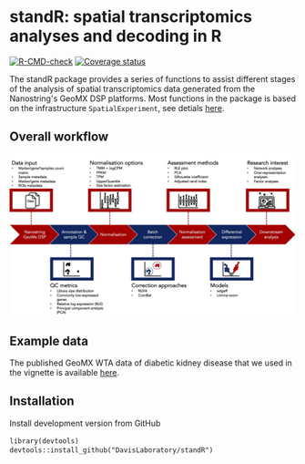 # standR: spatial transcriptomics analyses and decoding in R

[![R-CMD-check](https://github.com/DavisLaboratory/standR/workflows/R-CMD-check-bioc/badge.svg)](https://github.com/DavisLaboratory/standR/actions)
[![Coverage status](https://codecov.io/gh/DavisLaboratory/standR/branch/master/graph/badge.svg)](https://codecov.io/github/DavisLaboratory/standR?branch=master)

The standR package provides a series of functions to assist different stages of the analysis of spatial transcriptomics data generated from the Nanostring's GeoMX DSP platforms. Most functions in the package is based on the infrastructure `SpatialExperiment`, see detials [here](https://www.biorxiv.org/content/10.1101/2021.01.27.428431v3).

## Overall workflow

<img src="man/figures/workflow.jpg" width="1200">

## Example data

The published GeoMX WTA data of diabetic kidney disease that we used in the vignette is available [here](http://nanostring-public-share.s3-website-us-west-2.amazonaws.com/GeoScriptHub/KidneyDataset/).

## Installation

Install development version from GitHub

```
library(devtools)   
devtools::install_github("DavisLaboratory/standR")
```



